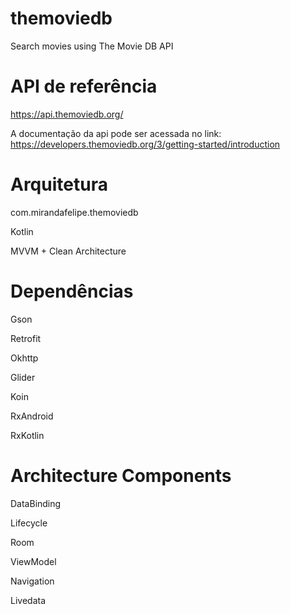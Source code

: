 # themoviedb
Search movies using The Movie DB API 

# API de referência

https://api.themoviedb.org/

A documentação da api pode ser acessada no link:
https://developers.themoviedb.org/3/getting-started/introduction

# Arquitetura
com.mirandafelipe.themoviedb

Kotlin 

MVVM + Clean Architecture

# Dependências

Gson 

Retrofit

Okhttp

Glider

Koin

RxAndroid

RxKotlin

# Architecture Components

DataBinding

Lifecycle

Room

ViewModel

Navigation

Livedata
